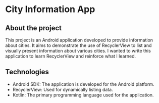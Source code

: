 # City Information App
## About the project
This project is an Android application developed to provide information about cities. It aims to demonstrate the use of RecyclerView 
to list and visually present information about various cities. I wanted to write this application to learn RecyclerView and reinforce what I learned.
## Technologies
* Android SDK: The application is developed for the Android platform.
* RecyclerView: Used for dynamically listing data.
* Kotlin: The primary programming language used for the application.
